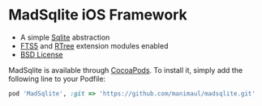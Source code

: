 # MadSqlite iOS Framework

 * A simple [Sqlite](https://sqlite.org) abstraction
 * [FTS5](https://sqlite.org/fts5.html) and [RTree](https://www.sqlite.org/rtree.html) extension modules enabled
 * [BSD License](../LICENSE.md)


MadSqlite is available through [CocoaPods](http://cocoapods.org). To install
it, simply add the following line to your Podfile:

```ruby
pod 'MadSqlite', :git => 'https://github.com/manimaul/madsqlite.git'
```

